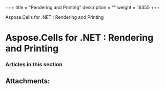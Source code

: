 +++
title = "Rendering and Printing" 
description = "" 
weight = 16355 
+++

Aspose.Cells for .NET : Rendering and Printing  

# Aspose.Cells for .NET : Rendering and Printing


### Articles in this section

           

## Attachments:


